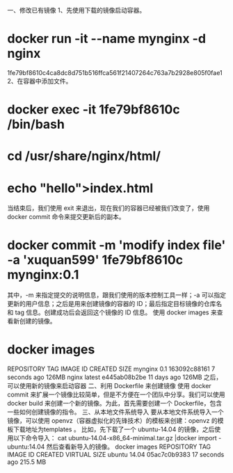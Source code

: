 一、修改已有镜像
1、先使用下载的镜像启动容器。
# docker run -it --name mynginx -d nginx
1fe79bf8610c4ca8dc8d751b516ffca561f21407264c763a7b2928e805f0fae1
2、在容器中添加文件。
# docker exec -it 1fe79bf8610c /bin/bash
# cd /usr/share/nginx/html/
# echo "hello">index.html 
当结束后，我们使用 exit 来退出，现在我们的容器已经被我们改变了，使用 docker commit 命令来提交更新后的副本。
# docker commit -m 'modify index file' -a 'xuquan599' 1fe79bf8610c mynginx:0.1
其中，-m 来指定提交的说明信息，跟我们使用的版本控制工具一样；-a 可以指定更新的用户信息；之后是用来创建镜像的容器的 ID；最后指定目标镜像的仓库名和 tag 信息。创建成功后会返回这个镜像的 ID 信息。
使用 docker images 来查看新创建的镜像。
# docker images
REPOSITORY          TAG                 IMAGE ID            CREATED             SIZE
mynginx             0.1                 163092c88161        7 seconds ago       126MB
nginx               latest              e445ab08b2be        11 days ago         126MB
之后，可以使用新的镜像来启动容器
二、利用 Dockerfile 来创建镜像
使用 docker commit 来扩展一个镜像比较简单，但是不方便在一个团队中分享。我们可以使用 docker build 来创建一个新的镜像。为此，首先需要创建一个 Dockerfile，包含一些如何创建镜像的指令。
三、从本地文件系统导入
要从本地文件系统导入一个镜像，可以使用 openvz（容器虚拟化的先锋技术）的模板来创建：openvz 的模板下载地址为templates 。
比如，先下载了一个 ubuntu-14.04 的镜像，之后使用以下命令导入：
cat ubuntu-14.04-x86_64-minimal.tar.gz |docker import - ubuntu:14.04
然后查看新导入的镜像。
docker images
REPOSITORY     TAG         IMAGE ID      CREATED       VIRTUAL SIZE
ubuntu       14.04        05ac7c0b9383    17 seconds ago   215.5 MB

 
